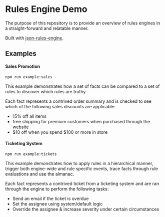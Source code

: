 # Rules Engine Demo
The purpose of this repository is to provide an overview of rules engines in a straight-forward and relatable manner.

Built with [json-rules-engine](https://github.com/CacheControl/json-rules-engine).


## Examples
#### Sales Promotion
`npm run example:sales`

This example demonstrates how a set of facts can be compared to a set of rules to discover which rules are truthy.

Each fact represents a contrived order summary and is checked to see which of the following sales discounts are applicable:
* 15% off all items
* free shipping for premium customers when purchased through the website
* $10 off when you spend $100 or more in store


#### Ticketing System
`npm run example:tickets`

This example demonstrates how to apply rules in a hierarchical manner, trigger both engine-wide and rule specific events, trace facts through rule evaluations and use the almanac.

Each fact represents a contrived ticket from a ticketing system and are ran through the engine to perform the following tasks:
* Send an email if the ticket is overdue
* Set the assignee using system/default logic
* Override the assignee & increase severity under certain circumstances

